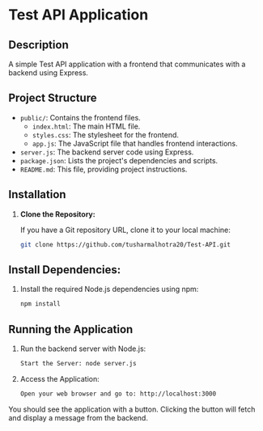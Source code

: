 # Test API Application

## Description

A simple Test API application with a frontend that communicates with a backend using Express.

## Project Structure

- `public/`: Contains the frontend files.
  - `index.html`: The main HTML file.
  - `styles.css`: The stylesheet for the frontend.
  - `app.js`: The JavaScript file that handles frontend interactions.
- `server.js`: The backend server code using Express.
- `package.json`: Lists the project's dependencies and scripts.
- `README.md`: This file, providing project instructions.

## Installation

1. **Clone the Repository:**

   If you have a Git repository URL, clone it to your local machine:

   ```bash
   git clone https://github.com/tusharmalhotra20/Test-API.git

## Install Dependencies:

1. Install the required Node.js dependencies using npm: 
    ```bash
    npm install


## Running the Application
1. Run the backend server with Node.js:

    ```bash 
    Start the Server: node server.js

2. Access the Application:
    ```bash 
    Open your web browser and go to: http://localhost:3000

You should see the application with a button. Clicking the button will fetch and display a message from the backend.
